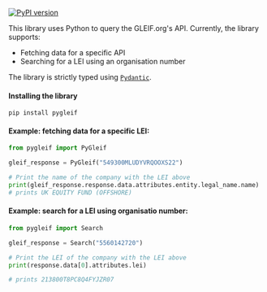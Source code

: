 [![PyPI version](https://badge.fury.io/py/pygleif.svg)](https://badge.fury.io/py/pygleif)

This library uses Python to query the GLEIF.org's API. Currently, the library supports:
- Fetching data for a specific API
- Searching for a LEI using an organisation number

The library is strictly typed using [`Pydantic`](https://github.com/pydantic/pydantic).

#### Installing the library
`pip install pygleif`

#### Example: fetching data for a specific LEI:

```python
from pygleif import PyGleif

gleif_response = PyGleif("549300MLUDYVRQOOXS22")

# Print the name of the company with the LEI above
print(gleif_response.response.data.attributes.entity.legal_name.name)
# prints UK EQUITY FUND (OFFSHORE)
```

#### Example: search for a LEI using organisatio number:

```python
from pygleif import Search

gleif_response = Search("5560142720")

# Print the LEI of the company with the LEI above
print(response.data[0].attributes.lei)

# prints 213800T8PC8Q4FYJZR07
```

